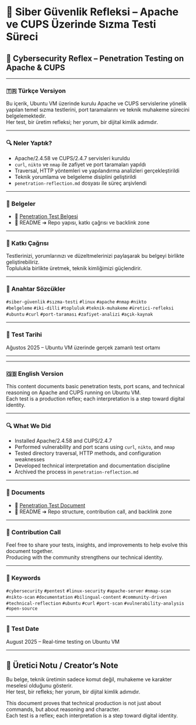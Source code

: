 # 🧠 Siber Güvenlik Refleksi – Apache ve CUPS Üzerinde Sızma Testi Süreci  
## 🧠 Cybersecurity Reflex – Penetration Testing on Apache & CUPS

---

### 🇹🇷 Türkçe Versiyon

Bu içerik, Ubuntu VM üzerinde kurulu Apache ve CUPS servislerine yönelik yapılan temel sızma testlerini, port taramalarını ve teknik muhakeme sürecini belgelemektedir.  
Her test, bir üretim refleksi; her yorum, bir dijital kimlik adımıdır.

---

### 🔍 Neler Yaptık?

- Apache/2.4.58 ve CUPS/2.4.7 servisleri kuruldu  
- `curl`, `nikto` ve `nmap` ile zafiyet ve port taramaları yapıldı  
- Traversal, HTTP yöntemleri ve yapılandırma analizleri gerçekleştirildi  
- Teknik yorumlama ve belgeleme disiplini geliştirildi  
- `penetration-reflection.md` dosyası ile süreç arşivlendi

---

### 📎 Belgeler

- 📘 [Penetration Test Belgesi](penetration-reflection.md)  
- 📘 README ➔ Repo yapısı, katkı çağrısı ve backlink zone

---

### 📣 Katkı Çağrısı

Testlerinizi, yorumlarınızı ve düzeltmelerinizi paylaşarak bu belgeyi birlikte geliştirebiliriz.  
Toplulukla birlikte üretmek, teknik kimliğimizi güçlendirir.

---

### 🧩 Anahtar Sözcükler

`#siber-güvenlik` `#sızma-testi` `#linux` `#apache` `#nmap` `#nikto`  
`#belgeleme` `#iki-dilli` `#topluluk` `#teknik-muhakeme` `#üretici-refleksi`  
`#ubuntu` `#curl` `#port-taraması` `#zafiyet-analizi` `#açık-kaynak`

---

### 📅 Test Tarihi

Ağustos 2025 – Ubuntu VM üzerinde gerçek zamanlı test ortamı

---

---

### 🇬🇧 English Version

This content documents basic penetration tests, port scans, and technical reasoning on Apache and CUPS running on Ubuntu VM.  
Each test is a production reflex; each interpretation is a step toward digital identity.

---

### 🔍 What We Did

- Installed Apache/2.4.58 and CUPS/2.4.7  
- Performed vulnerability and port scans using `curl`, `nikto`, and `nmap`  
- Tested directory traversal, HTTP methods, and configuration weaknesses  
- Developed technical interpretation and documentation discipline  
- Archived the process in `penetration-reflection.md`

---

### 📎 Documents

- 📘 [Penetration Test Document](penetration-reflection.md)  
- 📘 README ➔ Repo structure, contribution call, and backlink zone

---

### 📣 Contribution Call

Feel free to share your tests, insights, and improvements to help evolve this document together.  
Producing with the community strengthens our technical identity.

---

### 🧩 Keywords

`#cybersecurity` `#pentest` `#linux-security` `#apache-server` `#nmap-scan`  
`#nikto-scan` `#documentation` `#bilingual-content` `#community-driven`  
`#technical-reflection` `#ubuntu` `#curl` `#port-scan` `#vulnerability-analysis` `#open-source`

---

### 📅 Test Date

August 2025 – Real-time testing on Ubuntu VM

---

## 🧠 Üretici Notu / Creator’s Note

Bu belge, teknik üretimin sadece komut değil, muhakeme ve karakter meselesi olduğunu gösterir.  
Her test, bir refleks; her yorum, bir dijital kimlik adımıdır.

This document proves that technical production is not just about commands, but about reasoning and character.  
Each test is a reflex; each interpretation is a step toward digital identity.
